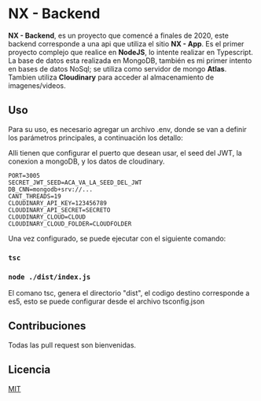 # NX - Backend

**NX - Backend**, es un proyecto que comencé a finales de 2020, este backend corresponde a una api que utiliza el sitio **NX - App**. Es el primer proyecto complejo que realice en **NodeJS**, lo intente realizar en Typescript.
La base de datos esta realizada en MongoDB, también es mi primer intento en bases de datos NoSql; se utiliza como servidor de mongo **Atlas**.
Tambien utiliza **Cloudinary** para acceder al almacenamiento de imagenes/videos.


## Uso

Para su uso, es necesario agregar un archivo .env, donde se van a definir los parámetros principales, a continuación los detallo:

Alli tienen que configurar el puerto que desean usar, el seed del JWT, la conexion a mongoDB, y los datos de cloudinary.

```
PORT=3005
SECRET_JWT_SEED=ACA_VA_LA_SEED_DEL_JWT
DB_CNN=mongodb+srv://...
CANT_THREADS=19
CLOUDINARY_API_KEY=123456789
CLOUDINARY_API_SECRET=SECRETO
CLOUDINARY_CLOUD=CLOUD
CLOUDINARY_CLOUD_FOLDER=CLOUDFOLDER
```

Una vez configurado, se puede ejecutar con el siguiente comando:

### `tsc`
### `node ./dist/index.js`

El comano tsc, genera el directorio "dist", el codigo destino corresponde a es5, esto se puede configurar desde el archivo tsconfig.json

## Contribuciones
Todas las pull request son bienvenidas.


## Licencia
[MIT](https://choosealicense.com/licenses/mit/)
